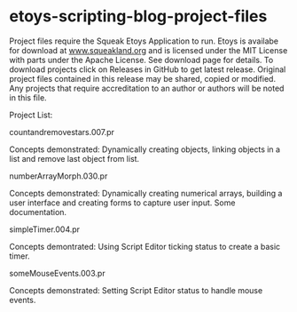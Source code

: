 # etoys-scripting-blog-project-files
Project files require the Squeak Etoys Application to run. Etoys is availabe for download at www.squeakland.org and is licensed under the MIT License with parts under the Apache License. See download page for details. To download projects click on Releases in GitHub to get latest release. Original project files contained in this release may be shared, copied or modified. Any projects that require accreditation to an author or authors will be noted in this file. 

Project List:

countandremovestars.007.pr

Concepts demonstrated: Dynamically creating objects, linking objects in a list and remove last object from list.

numberArrayMorph.030.pr

Concepts demonstrated: Dynamically creating numerical arrays, building a user interface and creating forms to capture user input.
Some documentation.

simpleTimer.004.pr

Concepts demontrated: Using Script Editor ticking status to create a basic timer.

someMouseEvents.003.pr

Concepts demonstrated: Setting Script Editor status to handle mouse events.
